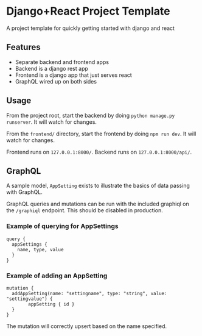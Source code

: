 # Django+React Project Template

A project template for quickly getting started with django and react

## Features

* Separate backend and frontend apps
* Backend is a django rest app
* Frontend is a django app that just serves react
* GraphQL wired up on both sides

## Usage

From the project root, start the backend by doing `python manage.py runserver`. It will watch for changes.

From the `frontend/` directory, start the frontend by doing `npm run dev`. It will watch for changes.

Frontend runs on `127.0.0.1:8000/`. Backend runs on `127.0.0.1:8000/api/`.

## GraphQL

A sample model, `AppSetting` exists to illustrate the basics of data passing with GraphQL.

GraphQL queries and mutations can be run with the included graphiql on the `/graphiql` endpoint. This should be disabled in production.

### Example of querying for AppSettings

```
query {
  appSettings {
    name, type, value
  }
}
```

### Example of adding an AppSetting

```
mutation {
  addAppSetting(name: "settingname", type: "string", value: "settingvalue") {
    	appSetting { id }
  }
}
```

The mutation will correctly upsert based on the name specified.